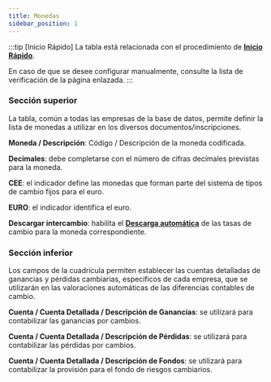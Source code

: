 ```yaml
---
title: Monedas
sidebar_position: 1
---
```


:::tip [Inicio Rápido]
La tabla está relacionada con el procedimiento de [**Inicio Rápido**](/docs/guide/fast-start).

En caso de que se desee configurar manualmente, consulte la lista de verificación de la página enlazada.
:::

### Sección superior 

La tabla, común a todas las empresas de la base de datos, permite definir la lista de monedas a utilizar en los diversos documentos/inscripciones.  

**Moneda / Descripción**: Código / Descripción de la moneda codificada.  

**Decimales**: debe completarse con el número de cifras decimales previstas para la moneda.  

**CEE**: el indicador define las monedas que forman parte del sistema de tipos de cambio fijos para el euro.  

**EURO**: el indicador identifica el euro.  

**Descargar intercambio**: habilita el [**Descarga automática**](/docs/configurations/tables/finance/currency-exchange) de las tasas de cambio para la moneda correspondiente.


### Sección inferior 

Los campos de la cuadrícula permiten establecer las cuentas detalladas de ganancias y pérdidas cambiarias, específicos de cada empresa, que se utilizarán en las valoraciones automáticas de las diferencias contables de cambio.

**Cuenta / Cuenta Detallada / Descripción de Ganancias**: se utilizará para contabilizar las ganancias por cambios.  

**Cuenta / Cuenta Detallada / Descripción de Pérdidas**: se utilizará para contabilizar las pérdidas por cambios.  

**Cuenta / Cuenta Detallada / Descripción de Fondos**: se utilizará para contabilizar la provisión para el fondo de riesgos cambiarios.